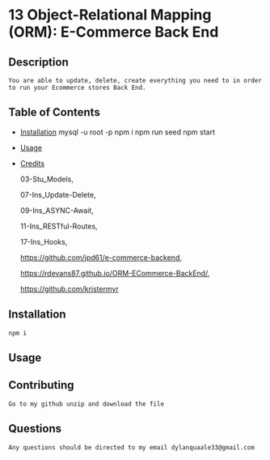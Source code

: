 # 13 Object-Relational Mapping (ORM): E-Commerce Back End

  ## Description
    You are able to update, delete, create everything you need to in order to run your Ecommerce stores Back End.
  ## Table of Contents
  - [Installation](#installation)
  mysql -u root -p
  npm i 
  npm run seed
  npm start
  - [Usage](#usage)
      
  - [Credits](#credits)

    03-Stu_Models,

    07-Ins_Update-Delete,

    09-Ins_ASYNC-Await,

    11-Ins_RESTful-Routes,

    17-Ins_Hooks,

    https://github.com/jpd61/e-commerce-backend,

    https://rdevans87.github.io/ORM-ECommerce-BackEnd/,

    https://github.com/kristermyr
    
  ## Installation
    npm i 

  ## Usage

  ## Contributing
    Go to my github unzip and download the file 

  ## Questions
    Any questions should be directed to my email dylanquaale33@gmail.com



